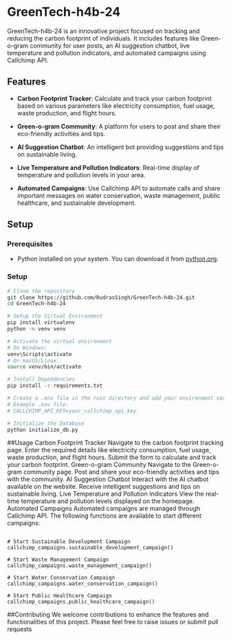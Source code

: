 # GreenTech-h4b-24

GreenTech-h4b-24 is an innovative project focused on tracking and reducing the carbon footprint of individuals. It includes features like Green-o-gram community for user posts, an AI suggestion chatbot, live temperature and pollution indicators, and automated campaigns using Callchimp API.

## Features

- **Carbon Footprint Tracker**: Calculate and track your carbon footprint based on various parameters like electricity consumption, fuel usage, waste production, and flight hours.
- **Green-o-gram Community**: A platform for users to post and share their eco-friendly activities and tips.

- **AI Suggestion Chatbot**: An intelligent bot providing suggestions and tips on sustainable living.

- **Live Temperature and Pollution Indicators**: Real-time display of temperature and pollution levels in your area.

- **Automated Campaigns**: Use Callchimp API to automate calls and share important messages on water conservation, waste management, public healthcare, and sustainable development.

## Setup

### Prerequisites

- Python installed on your system. You can download it from [python.org](https://www.python.org/downloads/).

### Setup

````bash
# Clone the repository
git clone https://github.com/RudrasSingh/GreenTech-h4b-24.git
cd GreenTech-h4b-24

# Setup the Virtual Environment
pip install virtualenv
python -m venv venv

# Activate the virtual environment
# On Windows:
venv\Scripts\activate
# On macOS/Linux:
source venv/bin/activate

# Install Dependencies
pip install -r requirements.txt

# Create a .env file in the root directory and add your environment variables
# Example .env file:
# CALLCHIMP_API_KEY=your_callchimp_api_key

# Initialize the Database
python initialize_db.py
````

##Usage
Carbon Footprint Tracker
Navigate to the carbon footprint tracking page.
Enter the required details like electricity consumption, fuel usage, waste production, and flight hours.
Submit the form to calculate and track your carbon footprint.
Green-o-gram Community
Navigate to the Green-o-gram community page.
Post and share your eco-friendly activities and tips with the community.
AI Suggestion Chatbot
Interact with the AI chatbot available on the website.
Receive intelligent suggestions and tips on sustainable living.
Live Temperature and Pollution Indicators
View the real-time temperature and pollution levels displayed on the homepage.
Automated Campaigns
Automated campaigns are managed through Callchimp API. The following functions are available to start different campaigns:


```import callchimp_campaigns

# Start Sustainable Development Campaign
callchimp_campaigns.sustainable_development_campaign()

# Start Waste Management Campaign
callchimp_campaigns.waste_management_campaign()

# Start Water Conservation Campaign
callchimp_campaigns.water_conservation_campaign()

# Start Public Healthcare Campaign
callchimp_campaigns.public_healthcare_campaign()
````

##Contributing
We welcome contributions to enhance the features and functionalities of this project. Please feel free to raise issues or submit pull requests

